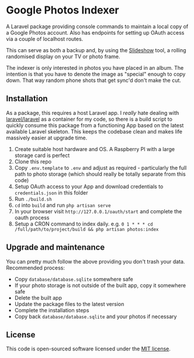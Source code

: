 # Google Photos Indexer

A Laravel package providing console commands to maintain a local copy of a Google Photos account.
Also has endpoints for setting up OAuth access via a couple of localhost routes.

This can serve as both a backup and, by using the [Slideshow](https://github.com/dmlogic/photo-slideshow) tool, a rolling randomised display on your TV or photo frame.

The indexer is only interested in photos you have placed in an album. The intention is that you have to denote the image as "special" enough to copy down. That way random phone shots that get sync'd don't make the cut.

## Installation

As a package, this requires a host Laravel app. I _really_ hate dealing with [laravel/laravel](https://github.com/laravel/laravel) as a container for my code, so there is a build script to quickly consume this package from a functioning App based on the latest available Laravel skeleton. This keeps the codebase clean and makes life massively easier at upgrade time.

1. Create suitable host hardware and OS. A Raspberry PI with a large storage card is perfect
2. Clone this repo
3. Copy `.env.template` to `.env` and adjust as required - particularly the full path to photo storage (which should really be totally separate from this code)
4. Setup OAuth access to your App and download credentials to `credentials.json` in this folder
5. Run `./build.sh`
6. `cd` into `build` and run `php artisan serve`
7. In your browser visit `http://127.0.0.1/oauth/start` and complete the oauth process
8. Setup a CRON command to index daily. e.g. `0 1 * * * cd /full/path/to/project/build && php artisan photos:index`

## Upgrade and maintenance

You can pretty much follow the above providing you don't trash your data. Recommended process:

* Copy `database/database.sqlite` somewhere safe
* If your photo storage is not outside of the built app, copy it somewhere safe
* Delete the built app
* Update the package files to the latest version
* Complete the installation steps
* Copy back `database/database.sqlite` and your photos if necessary

## License

This code is open-sourced software licensed under the [MIT license](https://opensource.org/licenses/MIT).
